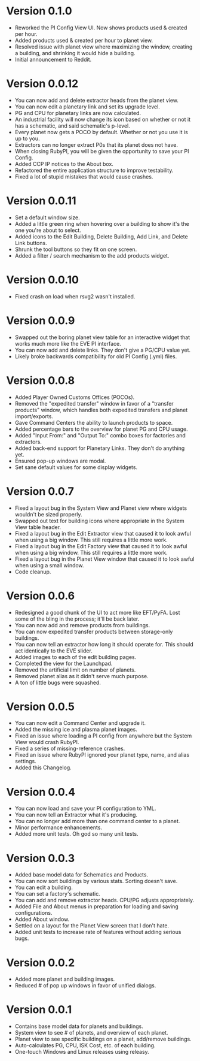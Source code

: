 Version 0.1.0
=============
* Reworked the PI Config View UI. Now shows products used & created per hour.
* Added products used & created per hour to planet view.
* Resolved issue with planet view where maximizing the window, creating a building, and shrinking it would hide a building.
* Initial announcement to Reddit.


Version 0.0.12
==============
* You can now add and delete extractor heads from the planet view.
* You can now edit a planetary link and set its upgrade level.
* PG and CPU for planetary links are now calculated.
* An industrial facility will now change its icon based on whether or not it has a schematic, and said schematic's p-level.
* Every planet now gets a POCO by default. Whether or not you use it is up to you.
* Extractors can no longer extract P0s that its planet does not have.
* When closing RubyPI, you will be given the opportunity to save your PI Config.
* Added CCP IP notices to the About box.
* Refactored the entire application structure to improve testability.
* Fixed a lot of stupid mistakes that would cause crashes.


Version 0.0.11
==============
* Set a default window size.
* Added a little green ring when hovering over a building to show it's the one you're about to select.
* Added icons to the Edit Building, Delete Building, Add Link, and Delete Link buttons.
* Shrunk the tool buttons so they fit on one screen.
* Added a filter / search mechanism to the add products widget.


Version 0.0.10
==============
* Fixed crash on load when rsvg2 wasn't installed.


Version 0.0.9
=============
* Swapped out the boring planet view table for an interactive widget that works much more like the EVE PI interface.
* You can now add and delete links. They don't give a PG/CPU value yet.
* Likely broke backwards compatibility for old PI Config (.yml) files.


Version 0.0.8
=============
* Added Player Owned Customs Offices (POCOs).
* Removed the "expedited transfer" window in favor of a "transfer products" window, which handles both expedited transfers and planet import/exports.
* Gave Command Centers the ability to launch products to space.
* Added percentage bars to the overview for planet PG and CPU usage.
* Added "Input From:" and "Output To:" combo boxes for factories and extractors.
* Added back-end support for Planetary Links. They don't do anything yet.
* Ensured pop-up windows are modal.
* Set sane default values for some display widgets.


Version 0.0.7
=============
* Fixed a layout bug in the System View and Planet view where widgets wouldn't be sized properly.
* Swapped out text for building icons where appropriate in the System View table header.
* Fixed a layout bug in the Edit Extractor view that caused it to look awful when using a big window. This still requires a little more work.
* Fixed a layout bug in the Edit Factory view that caused it to look awful when using a big window. This still requires a little more work.
* Fixed a layout bug in the Planet View window that caused it to look awful when using a small window.
* Code cleanup.


Version 0.0.6
=============

* Redesigned a good chunk of the UI to act more like EFT/PyFA. Lost some of the bling in the process; it'll be back later.
* You can now add and remove products from buildings.
* You can now expedited transfer products between storage-only buildings.
* You can now tell an extractor how long it should operate for. This should act identically to the EVE slider.
* Added images to each of the edit building pages.
* Completed the view for the Launchpad.
* Removed the artificial limit on number of planets.
* Removed planet alias as it didn't serve much purpose.
* A ton of little bugs were squashed.


Version 0.0.5
=============

* You can now edit a Command Center and upgrade it.
* Added the missing ice and plasma planet images.
* Fixed an issue where loading a PI config from anywhere but the System View would crash RubyPI.
* Fixed a series of missing-reference crashes.
* Fixed an issue where RubyPI ignored your planet type, name, and alias settings.
* Added this Changelog.


Version 0.0.4
=============

* You can now load and save your PI configuration to YML.
* You can now tell an Extractor what it's producing.
* You can no longer add more than one command center to a planet.
* Minor performance enhancements.
* Added more unit tests. Oh god so many unit tests.


Version 0.0.3
=============

* Added base model data for Schematics and Products.
* You can now sort buildings by various stats. Sorting doesn't save.
* You can edit a building.
* You can set a factory's schematic.
* You can add and remove extractor heads. CPU/PG adjusts appropriately.
* Added File and About menus in preparation for loading and saving configurations.
* Added About window.
* Settled on a layout for the Planet View screen that I don't hate.
* Added unit tests to increase rate of features without adding serious bugs.


Version 0.0.2
=============

* Added more planet and building images.
* Reduced # of pop up windows in favor of unified dialogs.


Version 0.0.1
=============

* Contains base model data for planets and buildings.
* System view to see # of planets, and overview of each planet.
* Planet view to see specific buildings on a planet, add/remove buildings.
* Auto-calculates PG, CPU, ISK Cost, etc. of each building.
* One-touch Windows and Linux releases using releasy.
